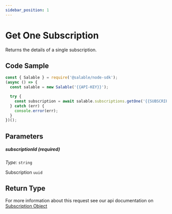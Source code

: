 ```yaml
---
sidebar_position: 1
---
```


# Get One Subscription

Returns the details of a single subscription.

## Code Sample

```typescript
const { Salable } = require('@salable/node-sdk');
(async () => {
  const salable = new Salable('{{API-KEY}}');

  try {
    const subscription = await salable.subscriptions.getOne('{{SUBSCRIPTION_UUID}}');
  } catch (err) {
    console.error(err);
  }
})();
```

## Parameters

##### subscriptionId (_required_)

_Type:_ `string`

Subscription `uuid`

## Return Type

For more information about this request see our api documentation on [Subscription Object](https://docs.salable.app/api#tag/Subscriptions/operation/getSubscriptionByUuid)
